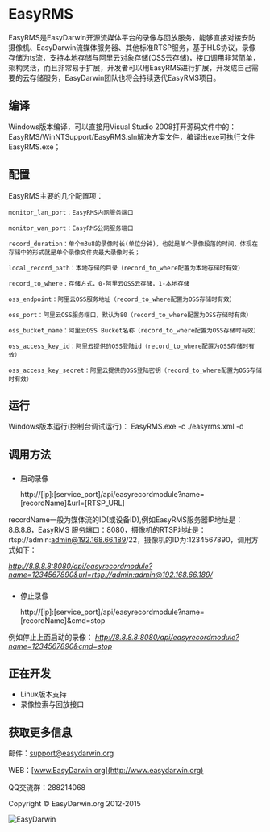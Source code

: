 # EasyRMS #

EasyRMS是EasyDarwin开源流媒体平台的录像与回放服务，能够直接对接安防摄像机、EasyDarwin流媒体服务器、其他标准RTSP服务，基于HLS协议，录像存储为ts流，支持本地存储与阿里云对象存储(OSS云存储)，接口调用非常简单，架构灵活，而且非常易于扩展，开发者可以用EasyRMS进行扩展，开发成自己需要的云存储服务，EasyDarwin团队也将会持续迭代EasyRMS项目。

## 编译 ##

Windows版本编译，可以直接用Visual Studio 2008打开源码文件中的：EasyRMS/WinNTSupport/EasyRMS.sln解决方案文件，编译出exe可执行文件EasyRMS.exe；


## 配置 ##
EasyRMS主要的几个配置项：

	monitor_lan_port：EasyRMS内网服务端口
	
	monitor_wan_port：EasyRMS公网服务端口
	
	record_duration：单个m3u8的录像时长(单位分钟)，也就是单个录像段落的时间，体现在存储中的形式就是单个录像文件夹最大录像时长；
	
	local_record_path：本地存储的目录（record_to_where配置为本地存储时有效）
	
	record_to_where：存储方式，0-阿里云OSS云存储，1-本地存储
	
	oss_endpoint：阿里云OSS服务地址（record_to_where配置为OSS存储时有效）
	
	oss_port：阿里云OSS服务端口，默认为80（record_to_where配置为OSS存储时有效）
	
	oss_bucket_name：阿里云OSS Bucket名称（record_to_where配置为OSS存储时有效）
	
	oss_access_key_id：阿里云提供的OSS登陆id（record_to_where配置为OSS存储时有效）
	
	oss_access_key_secret：阿里云提供的OSS登陆密钥（record_to_where配置为OSS存储时有效）
	
## 运行 ##
Windows版本运行(控制台调试运行)：
EasyRMS.exe -c ./easyrms.xml -d

## 调用方法 ##
### 
- 启动录像

	http://[ip]:[service_port]/api/easyrecordmodule?name=[recordName]&url=[RTSP_URL]

recordName一般为媒体流的ID(或设备ID),例如EasyRMS服务器IP地址是：8.8.8.8，EasyRMS 服务端口：8080，摄像机的RTSP地址是：rtsp://admin:admin@192.168.66.189/22，摄像机的ID为:1234567890，调用方式如下：

*http://8.8.8.8:8080/api/easyrecordmodule?name=1234567890&url=rtsp://admin:admin@192.168.66.189/*
  
### 
- 停止录像

	http://[ip]:[service_port]/api/easyrecordmodule?name=[recordName]&cmd=stop

例如停止上面启动的录像：
*http://8.8.8.8:8080/api/easyrecordmodule?name=1234567890&cmd=stop*


## 正在开发 ##

- Linux版本支持
- 录像检索与回放接口


## 获取更多信息 ##

邮件：[support@easydarwin.org](mailto:support@easydarwin.org) 

WEB：[www.EasyDarwin.org](http://www.easydarwin.org)

QQ交流群：288214068

Copyright &copy; EasyDarwin.org 2012-2015

![EasyDarwin](http://www.easydarwin.org/skin/easydarwin/images/wx_qrcode.jpg)
